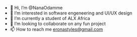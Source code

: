 - 👋 Hi, I’m @NanaOdamme
- 👀 I’m interested in software engeneering and UI/UX design
- 🌱 I’m currently a student of ALX Africa
- 💞️ I’m looking to collaborate on any fun project
- 📫 How to reach me eronastyles@gmail.com

<!---
NanaOdamme/NanaOdamme is a ✨ special ✨ repository because its `README.md` (this file) appears on your GitHub profile.
You can click the Preview link to take a look at your changes.
--->
